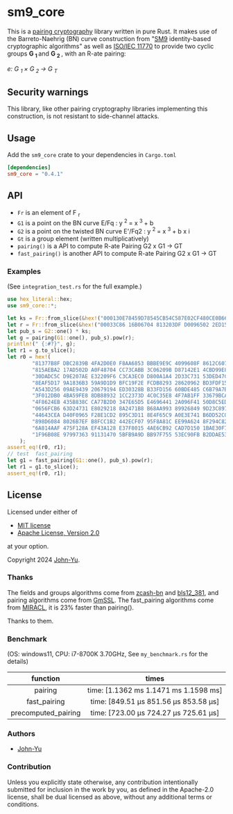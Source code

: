 # sm9_core

This is a [pairing cryptography](https://en.wikipedia.org/wiki/Pairing-based_cryptography) library written in pure Rust.
It makes use of the Barreto-Naehrig (BN) curve construction from "[SM9](https://en.wikipedia.org/wiki/SM9_(cryptography_standard)) identity-based  cryptographic algorithms" as well as [ISO/IEC 11770](https://www.iso.org/standard/82709.html) to provide two cyclic groups **G <sub>1 </sub>** and **G <sub>2 </sub>**, with an R-ate pairing:

*e: G <sub>1 </sub> × G <sub>2 </sub> → G <sub>T </sub>*

## Security warnings

This library, like other pairing cryptography libraries implementing this construction, is not resistant to side-channel attacks.

## Usage

Add the `sm9_core` crate to your dependencies in `Cargo.toml`

```toml
[dependencies]
sm9_core = "0.4.1"
```

## API

* `Fr` is an element of F <sub>r </sub>
* `G1` is a point on the BN curve E/Fq : y <sup>2 </sup> = x <sup>3 </sup> + b
* `G2` is a point on the twisted BN curve E'/Fq2 : y <sup>2 </sup> = x <sup>3 </sup> + b x i
* `Gt` is a group element (written multiplicatively)
* `pairing()` is a  API to compute R-ate Pairing G2 x G1 -> GT
* `fast_pairing()` is another  API to compute R-ate Pairing G2 x G1 -> GT

### Examples

(See `integration_test.rs` for the full example.)

```rust
use hex_literal::hex;
use sm9_core::*;

let ks = Fr::from_slice(&hex!("000130E78459D78545CB54C587E02CF480CE0B66340F319F348A1D5B1F2DC5F4")).unwrap();
let r = Fr::from_slice(&hex!("00033C86 16B06704 813203DF D0096502 2ED15975 C662337A ED648835 DC4B1CBE")).unwrap();
let pub_s = G2::one() * ks;
let g = pairing(G1::one(), pub_s).pow(r);
println!(" {:#?}", g);
let r1 = g.to_slice();
let r0 = hex!(
        "81377B8F DBC2839B 4FA2D0E0 F8AA6853 BBBE9E9C 4099608F 8612C607 8ACD7563"
        "815AEBA2 17AD502D A0F48704 CC73CABB 3C06209B D87142E1 4CBD99E8 BCA1680F"
        "30DADC5C D9E207AE E32209F6 C3CA3EC0 D800A1A4 2D33C731 53DED47C 70A39D2E"
        "8EAF5D17 9A1836B3 59A9D1D9 BFC19F2E FCDB8293 28620962 BD3FDF15 F2567F58"
        "A543D256 09AE9439 20679194 ED30328B B33FD156 60BDE485 C6B79A7B 32B01398"
        "3F012DB0 4BA59FE8 8DB88932 1CC2373D 4C0C35E8 4F7AB1FF 33679BCA 575D6765"
        "4F8624EB 435B838C CA77B2D0 347E65D5 E4696441 2A096F41 50D8C5ED E5440DDF"
        "0656FCB6 63D24731 E8029218 8A2471B8 B68AA993 89926849 9D23C897 55A1A897"
        "44643CEA D40F0965 F28E1CD2 895C3D11 8E4F65C9 A0E3E741 B6DD52C0 EE2D25F5"
        "898D6084 8026B7EF B8FCC1B2 442ECF07 95F8A81C EE99A624 8F294C82 C90D26BD"
        "6A814AAF 475F128A EF43A128 E37F8015 4AE6CB92 CAD7D150 1BAE30F7 50B3A9BD"
        "1F96B08E 97997363 91131470 5BFB9A9D BB97F755 53EC90FB B2DDAE53 C8F68E42"
    );
assert_eq!(r0, r1);
// test  fast_pairing
let g1 = fast_pairing(G1::one(), pub_s).pow(r);
let r1 = g1.to_slice();
assert_eq!(r0, r1);
```

## License

Licensed under either of

* [MIT license](http://opensource.org/licenses/MIT)
* [Apache License, Version 2.0](http://www.apache.org/licenses/LICENSE-2.0)

at your option.

Copyright 2024 [John-Yu](https://github.com/John-Yu).

### Thanks

The fields and groups algorithms come from [zcash-bn](https://github.com/zcash-hackworks/bn) and [bls12_381](https://github.com/zkcrypto/bls12_381), and pairing algorithms come from [GmSSL](https://github.com/guanzhi/GmSSL).
The fast_pairing algorithms come from [MIRACL](https://github.com/miracl/MIRACL),  it is 23% faster than pairing().

Thanks to them.

### Benchmark

(OS: windows11, CPU:  i7-8700K 3.70GHz, See `my_benchmark.rs` for the details)

| function | times |
|:-:|:-:|
| pairing | time:   [1.1362 ms 1.1471 ms 1.1598 ms] |
| fast_pairing  |time:   [849.51 µs 851.56 µs 853.58 µs] |
| precomputed_pairing |time:   [723.00 µs 724.27 µs 725.61 µs] |

### Authors

* [John-Yu](https://github.com/John-Yu)

### Contribution

Unless you explicitly state otherwise, any contribution intentionally
submitted for inclusion in the work by you, as defined in the Apache-2.0
license, shall be dual licensed as above, without any additional terms or
conditions.

